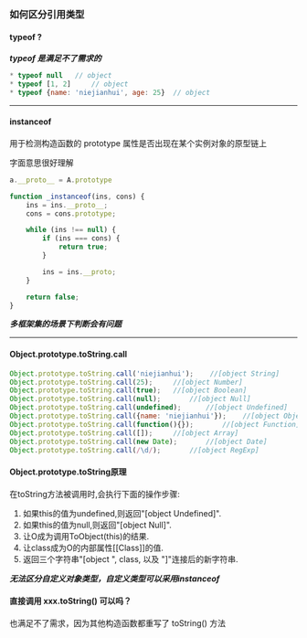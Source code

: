 ### 如何区分引用类型

#### typeof ?

***typeof 是满足不了需求的***

```js
* typeof null   // object
* typeof [1, 2]     // object
* typeof {name: 'niejianhui', age: 25}  // object
```
____

#### instanceof

用于检测构造函数的 prototype 属性是否出现在某个实例对象的原型链上

字面意思很好理解

```js
a.__proto__ = A.prototype

function _instanceof(ins, cons) {
    ins = ins.__proto__;
    cons = cons.prototype;

    while (ins !== null) {
        if (ins === cons) {
            return true;
        }

        ins = ins.__proto;
    }

    return false;
}

```

***多框架集的场景下判断会有问题***
____


#### Object.prototype.toString.call

```js
Object.prototype.toString.call('niejianhui');    //[object String]
Object.prototype.toString.call(25);     //[object Number]
Object.prototype.toString.call(true);   //[object Boolean]
Object.prototype.toString.call(null);       //[object Null]
Object.prototype.toString.call(undefined);      //[object Undefined]
Object.prototype.toString.call({name: 'niejianhui'});    //[object Object]
Object.prototype.toString.call(function(){});       //[object Function]
Object.prototype.toString.call([]);     //[object Array]
Object.prototype.toString.call(new Date);       //[object Date]
Object.prototype.toString.call(/\d/);       //[object RegExp]
```

#### Object.prototype.toString原理

在toString方法被调用时,会执行下面的操作步骤:

1. 如果this的值为undefined,则返回"[object Undefined]".
2. 如果this的值为null,则返回"[object Null]".
3. 让O成为调用ToObject(this)的结果.
4. 让class成为O的内部属性[[Class]]的值.
5. 返回三个字符串"[object ", class, 以及 "]"连接后的新字符串.

***无法区分自定义对象类型，自定义类型可以采用instanceof***

#### 直接调用 xxx.toString() 可以吗？

也满足不了需求，因为其他构造函数都重写了 toString() 方法
